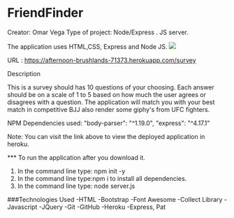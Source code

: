 # FriendFinder

Creator: Omar Vega
Type of project: Node/Express . JS server.

The application uses HTML,CSS, Express and Node JS.
![](friendfinderhome.PNG)

URL : https://afternoon-brushlands-71373.herokuapp.com/survey

Description

This is a survey should has 10 questions of your choosing. Each answer should be on a scale of 1 to 5 based on how much the user agrees or disagrees with a question. The application will match you with your best match in competitive BJJ also render some giphy's from UFC fighters.

NPM Dependencies used:
"body-parser": "^1.19.0",
"express": "^4.17.1"

Note: You can visit the link above to view the deployed application in heroku.

\*\*\* To run the application after you download it.

1. In the command line type: npm init -y
2. In the command line type:npm i to install all dependencies.
3. In the command line type: node server.js

###Technologies Used
-HTML
-Bootstrap
-Font Awesome
-Collect Library
-Javascript
-JQuery
-Git
-GitHub
-Heroku
-Express, Pat
